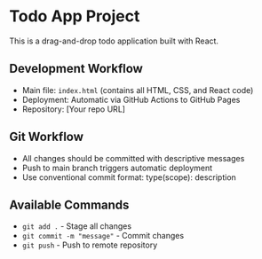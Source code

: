 # Todo App Project

This is a drag-and-drop todo application built with React.

## Development Workflow
- Main file: `index.html` (contains all HTML, CSS, and React code)
- Deployment: Automatic via GitHub Actions to GitHub Pages
- Repository: [Your repo URL]

## Git Workflow
- All changes should be committed with descriptive messages
- Push to main branch triggers automatic deployment
- Use conventional commit format: type(scope): description

## Available Commands
- `git add .` - Stage all changes
- `git commit -m "message"` - Commit changes
- `git push` - Push to remote repository